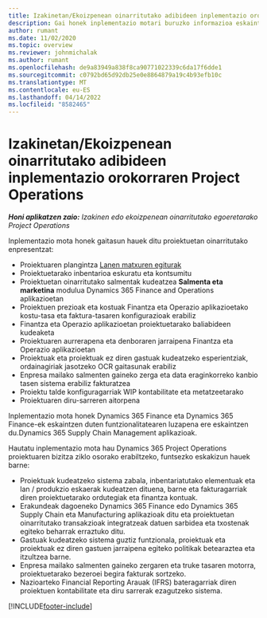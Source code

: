 ```yaml
---
title: Izakinetan/Ekoizpenean oinarritutako adibideen inplementazio orokorraren Project Operations
description: Gai honek inplementazio motari buruzko informazioa eskaintzen du, produkzioan oinarritutako / ekoizpenean oinarritutako Project Operations-en eragiketak.
author: rumant
ms.date: 11/02/2020
ms.topic: overview
ms.reviewer: johnmichalak
ms.author: rumant
ms.openlocfilehash: de9a83949a838f8ca90771022339c6da17f6dde1
ms.sourcegitcommit: c0792bd65d92db25e0e8864879a19c4b93efb10c
ms.translationtype: MT
ms.contentlocale: eu-ES
ms.lasthandoff: 04/14/2022
ms.locfileid: "8582465"
---
```

# <a name="project-operations-for-stockedproduction-based-scenarios-deployment-overview"></a>Izakinetan/Ekoizpenean oinarritutako adibideen inplementazio orokorraren Project Operations

_**Honi aplikatzen zaio:** Izakinen edo ekoizpenean oinarritutako egoeretarako Project Operations_


Inplementazio mota honek gaitasun hauek ditu proiektuetan oinarritutako enpresentzat:

- Proiektuaren plangintza [Lanen matxuren egiturak](work-breakdown-structures.md)
- Proiektuetarako inbentarioa eskuratu eta kontsumitu
- Proiektuetan oinarritutako salmentak kudeatzea **Salmenta eta marketina** modulua Dynamics 365 Finance and Operations aplikazioetan
- Proiektuen prezioak eta kostuak Finantza eta Operazio aplikazioetako kostu-tasa eta faktura-tasaren konfigurazioak erabiliz
- Finantza eta Operazio aplikazioetan proiektuetarako baliabideen kudeaketa
- Proiektuaren aurrerapena eta denboraren jarraipena Finantza eta Operazio aplikazioetan
- Proiektuak eta proiektuak ez diren gastuak kudeatzeko esperientziak, ordainagiriak jasotzeko OCR gaitasunak erabiliz
- Enpresa mailako salmenten gaineko zerga eta data eraginkorreko kanbio tasen sistema erabiliz fakturatzea
- Proiektu talde konfiguragarriak WIP kontabilitate eta metatzeetarako
- Proiektuaren diru-sarreren aitorpena

Inplementazio mota honek Dynamics 365 Finance eta Dynamics 365 Finance-ek eskaintzen duten funtzionalitatearen luzapena ere eskaintzen du.Dynamics 365 Supply Chain Management aplikazioak.

Hautatu inplementazio mota hau Dynamics 365 Project Operations proiektuaren bizitza ziklo osorako erabiltzeko, funtsezko eskakizun hauek barne:

- Proiektuak kudeatzeko sistema zabala, inbentariatutako elementuak eta lan / produkzio eskaerak kudeatzen dituena, barne eta fakturagarriak diren proiektuetarako ordutegiak eta finantza kontuak.
- Erakundeak dagoeneko Dynamics 365 Finance edo Dynamics 365 Supply Chain eta Manufacturing aplikazioak ditu eta proiektuetan oinarritutako transakzioak integratzeak datuen sarbidea eta txostenak egiteko beharrak erraztuko ditu.
- Gastuak kudeatzeko sistema guztiz funtzionala, proiektuak eta proiektuak ez diren gastuen jarraipena egiteko politikak betearaztea eta itzultzea barne.
- Enpresa mailako salmenten gaineko zergaren eta truke tasaren motorra, proiektuetarako bezeroei begira fakturak sortzeko.
- Nazioarteko Financial Reporting Arauak (IFRS) bateragarriak diren proiektuen kontabilitate eta diru sarrerak ezagutzeko sistema.



[!INCLUDE[footer-include](../includes/footer-banner.md)]